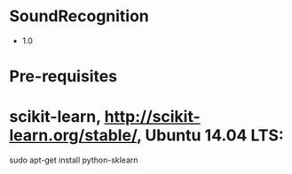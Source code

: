 # SoundRecognition
- 1.0

# Pre-requisites
# scikit-learn, http://scikit-learn.org/stable/, Ubuntu 14.04 LTS:
sudo apt-get install python-sklearn
